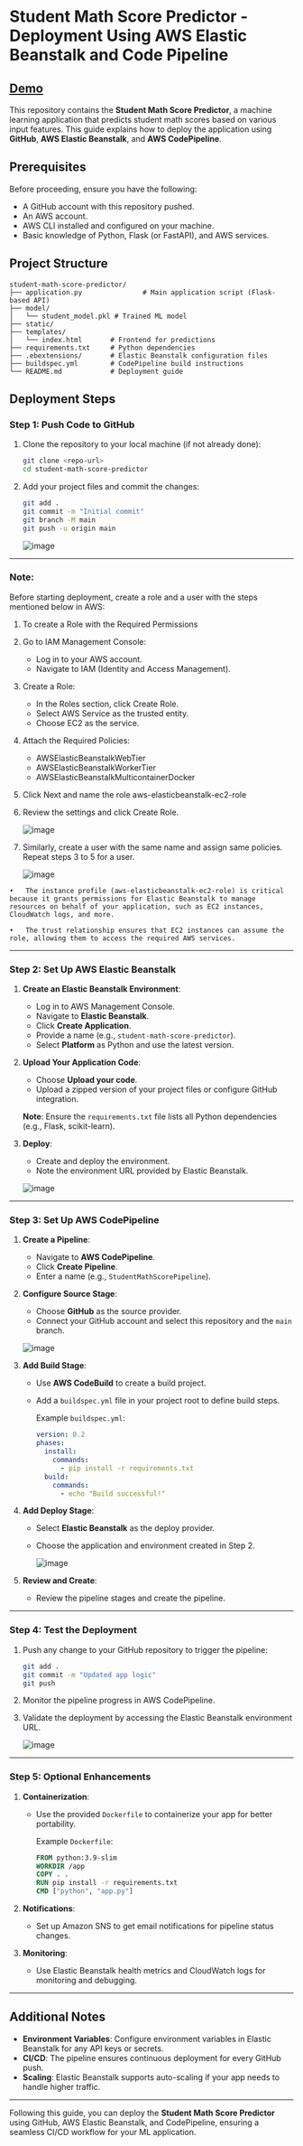 # Student Math Score Predictor - Deployment Using AWS Elastic Beanstalk and Code Pipeline

## [Demo](http://studentperformance-env.eba-5cgkamrs.eu-north-1.elasticbeanstalk.com/)

This repository contains the **Student Math Score Predictor**, a machine learning application that predicts student math scores based on various input features. This guide explains how to deploy the application using **GitHub**, **AWS Elastic Beanstalk**, and **AWS CodePipeline**.

## Prerequisites

Before proceeding, ensure you have the following:

- A GitHub account with this repository pushed.
- An AWS account.
- AWS CLI installed and configured on your machine.
- Basic knowledge of Python, Flask (or FastAPI), and AWS services.

## Project Structure

```
student-math-score-predictor/
├── application.py               # Main application script (Flask-based API)
├── model/
│   └── student_model.pkl # Trained ML model
├── static/
├── templates/
│   └── index.html       # Frontend for predictions
├── requirements.txt     # Python dependencies
├── .ebextensions/       # Elastic Beanstalk configuration files
├── buildspec.yml        # CodePipeline build instructions
└── README.md            # Deployment guide
```

## Deployment Steps

### Step 1: Push Code to GitHub

1. Clone the repository to your local machine (if not already done):

   ```bash
   git clone <repo-url>
   cd student-math-score-predictor
   ```

2. Add your project files and commit the changes:

   ```bash
   git add .
   git commit -m "Initial commit"
   git branch -M main
   git push -u origin main
   ```
   
   ![image](https://github.com/user-attachments/assets/061277cb-25bc-43e7-a356-8177456a6eb1)


---

### Note:

Before starting deployment, create a role and a user with the steps mentioned below in AWS:

   1. To create a Role with the Required Permissions
   
   2. Go to IAM Management Console:
      - Log in to your AWS account.
      - Navigate to IAM (Identity and Access Management).
   
   3. Create a Role:
      - In the Roles section, click Create Role.
      - Select AWS Service as the trusted entity.
      - Choose EC2 as the service.
   
   4. Attach the Required Policies:
      - AWSElasticBeanstalkWebTier
      - AWSElasticBeanstalkWorkerTier
      - AWSElasticBeanstalkMulticontainerDocker
   
   5. Click Next and name the role aws-elasticbeanstalk-ec2-role
   
   6. Review the settings and click Create Role.

      ![image](https://github.com/user-attachments/assets/2d8190ae-9898-4632-a498-283f1d5ba7ab)

   6. Similarly, create a user with the same name and assign same policies. Repeat steps 3 to 5 for a user.

      ![image](https://github.com/user-attachments/assets/00abee60-3a64-43f5-89c4-d109b981b673)

   `•	The instance profile (aws-elasticbeanstalk-ec2-role) is critical because it grants permissions for Elastic Beanstalk to manage resources on behalf of your application, such as EC2 instances, CloudWatch logs, and more.`
   
   `•	The trust relationship ensures that EC2 instances can assume the role, allowing them to access the required AWS services.`
   
---


### Step 2: Set Up AWS Elastic Beanstalk

1. **Create an Elastic Beanstalk Environment**:
   - Log in to AWS Management Console.
   - Navigate to **Elastic Beanstalk**.
   - Click **Create Application**.
   - Provide a name (e.g., `student-math-score-predictor`).
   - Select **Platform** as Python and use the latest version.

2. **Upload Your Application Code**:
   - Choose **Upload your code**.
   - Upload a zipped version of your project files or configure GitHub integration.

   **Note**: Ensure the `requirements.txt` file lists all Python dependencies (e.g., Flask, scikit-learn).

3. **Deploy**:
   - Create and deploy the environment.
   - Note the environment URL provided by Elastic Beanstalk.

   ![image](https://github.com/user-attachments/assets/d70cd9a6-982e-49d9-bc92-6d6993ff6069)


---

### Step 3: Set Up AWS CodePipeline

1. **Create a Pipeline**:
   - Navigate to **AWS CodePipeline**.
   - Click **Create Pipeline**.
   - Enter a name (e.g., `StudentMathScorePipeline`).

2. **Configure Source Stage**:
   - Choose **GitHub** as the source provider.
   - Connect your GitHub account and select this repository and the `main` branch.

   ![image](https://github.com/user-attachments/assets/6e4cae9b-5e30-4a23-a80f-9915d48fadce)


3. **Add Build Stage**:
   - Use **AWS CodeBuild** to create a build project.
   - Add a `buildspec.yml` file in your project root to define build steps.

     Example `buildspec.yml`:

     ```yaml
     version: 0.2
     phases:
       install:
         commands:
           - pip install -r requirements.txt
       build:
         commands:
           - echo "Build successful!"
     ```
  
4. **Add Deploy Stage**:
   - Select **Elastic Beanstalk** as the deploy provider.
   - Choose the application and environment created in Step 2.

   
     ![image](https://github.com/user-attachments/assets/ce8b55ae-ba18-4309-a4f1-c0f5ba98b017)


5. **Review and Create**:
   - Review the pipeline stages and create the pipeline.

---

### Step 4: Test the Deployment

1. Push any change to your GitHub repository to trigger the pipeline:

   ```bash
   git add .
   git commit -m "Updated app logic"
   git push
   ```

2. Monitor the pipeline progress in AWS CodePipeline.
3. Validate the deployment by accessing the Elastic Beanstalk environment URL.

    ![image](https://github.com/user-attachments/assets/ab225296-2ba7-4314-aec0-61e58058acff)

---

### Step 5: Optional Enhancements

1. **Containerization**:
   - Use the provided `Dockerfile` to containerize your app for better portability.

     Example `Dockerfile`:
     ```dockerfile
     FROM python:3.9-slim
     WORKDIR /app
     COPY . .
     RUN pip install -r requirements.txt
     CMD ["python", "app.py"]
     ```

2. **Notifications**:
   - Set up Amazon SNS to get email notifications for pipeline status changes.

3. **Monitoring**:
   - Use Elastic Beanstalk health metrics and CloudWatch logs for monitoring and debugging.

---

## Additional Notes

- **Environment Variables**: Configure environment variables in Elastic Beanstalk for any API keys or secrets.
- **CI/CD**: The pipeline ensures continuous deployment for every GitHub push.
- **Scaling**: Elastic Beanstalk supports auto-scaling if your app needs to handle higher traffic.

---

Following this guide, you can deploy the **Student Math Score Predictor** using GitHub, AWS Elastic Beanstalk, and CodePipeline, ensuring a seamless CI/CD workflow for your ML application.
